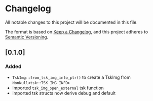 # Changelog

All notable changes to this project will be documented in this file.

The format is based on [Keep a Changelog](https://keepachangelog.com/en/1.0.0/),
and this project adheres to
[Semantic Versioning](https://semver.org/spec/v2.0.0.html).

## [0.1.0]
### Added
- `TskImg::from_tsk_img_info_ptr()` to create a TskImg from `NonNull<tsk::TSK_IMG_INFO>`
- imported `tsk_img_open_external` tsk function
- imported tsk structs now derive debug and default
